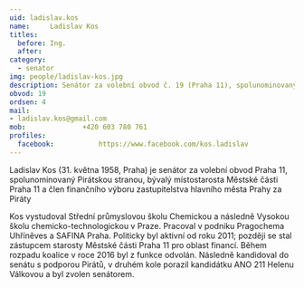 ```yaml
---
uid: ladislav.kos
name:     Ladislav Kos
titles:
  before: Ing.
  after: 
category:
  - senator
img: people/ladislav-kos.jpg
description: Senátor za volební obvod č. 19 (Praha 11), spolunominovaný Pirátskou stranou 
obvod: 19
ordsen: 4
mail:
- ladislav.kos@gmail.com
mob:			  +420 603 780 761
profiles:
  facebook: 		  https://www.facebook.com/kos.ladislav
---
```


Ladislav Kos (31. května 1958, Praha) je senátor za volební obvod Praha 11, spolunominovaný Pirátskou stranou, bývalý místostarosta Městské části Praha 11 a člen finančního výboru zastupitelstva hlavního města Prahy za Piráty

Kos vystudoval Střední průmyslovou školu Chemickou a následně Vysokou školu chemicko-technologickou v Praze. Pracoval v podniku Pragochema Uhříněves a SAFINA Praha. Politicky byl aktivní od roku 2011; později se stal zástupcem starosty Městské části Praha 11 pro oblast financí. Během rozpadu koalice v roce 2016 byl z funkce odvolán. Následně kandidoval do senátu s podporou Pirátů, v druhém kole porazil kandidátku ANO 211 Helenu Válkovou a byl zvolen senátorem.
